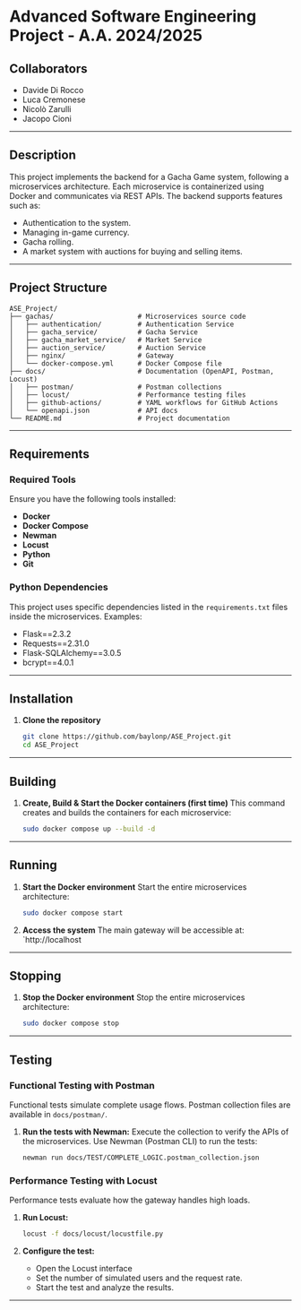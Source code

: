 # **Advanced Software Engineering Project - A.A. 2024/2025**

## **Collaborators**

- Davide Di Rocco
- Luca Cremonese
- Nicolò Zarulli
- Jacopo Cioni

---

## **Description**

This project implements the backend for a Gacha Game system, following a microservices architecture. Each microservice is containerized using Docker and communicates via REST APIs. The backend supports features such as:

- Authentication to the system.
- Managing in-game currency.
- Gacha rolling.
- A market system with auctions for buying and selling items.

---

## **Project Structure**

```
ASE_Project/
├── gachas/                     # Microservices source code
│   ├── authentication/         # Authentication Service
│   ├── gacha_service/          # Gacha Service
│   ├── gacha_market_service/   # Market Service
│   ├── auction_service/        # Auction Service
│   ├── nginx/                  # Gateway
│   └── docker-compose.yml      # Docker Compose file
├── docs/                       # Documentation (OpenAPI, Postman, Locust)
│   ├── postman/                # Postman collections
│   ├── locust/                 # Performance testing files
│   ├── github-actions/         # YAML workflows for GitHub Actions
│   └── openapi.json            # API docs
└── README.md                   # Project documentation
```

---

## **Requirements**

### **Required Tools**

Ensure you have the following tools installed:

- **Docker**
- **Docker Compose**
- **Newman**
- **Locust**
- **Python**
- **Git**

### **Python Dependencies**

This project uses specific dependencies listed in the `requirements.txt` files inside the microservices. Examples:

- Flask==2.3.2
- Requests==2.31.0
- Flask-SQLAlchemy==3.0.5
- bcrypt==4.0.1

---

## **Installation**

1. **Clone the repository**
   ```bash
   git clone https://github.com/baylonp/ASE_Project.git
   cd ASE_Project
   ```

---

## **Building**

1. **Create, Build & Start the Docker containers (first time)**
   This command creates and builds the containers for each microservice:
   ```bash
   sudo docker compose up --build -d
   ```

---

## **Running**

1. **Start the Docker environment**
   Start the entire microservices architecture:

   ```bash
   sudo docker compose start
   ```

2. **Access the system**
   The main gateway will be accessible at:  
   `http://localhost

---

## **Stopping**

1. **Stop the Docker environment**
   Stop the entire microservices architecture:
   ```bash
   sudo docker compose stop
   ```

---

## **Testing**

### **Functional Testing with Postman**

Functional tests simulate complete usage flows. Postman collection files are available in `docs/postman/`.

1. **Run the tests with Newman:**
   Execute the collection to verify the APIs of the microservices. Use Newman (Postman CLI) to run the tests:
   ```bash
   newman run docs/TEST/COMPLETE_LOGIC.postman_collection.json
   ```

### **Performance Testing with Locust**

Performance tests evaluate how the gateway handles high loads.

1. **Run Locust:**

   ```bash
   locust -f docs/locust/locustfile.py
   ```

2. **Configure the test:**
   - Open the Locust interface
   - Set the number of simulated users and the request rate.
   - Start the test and analyze the results.

---
